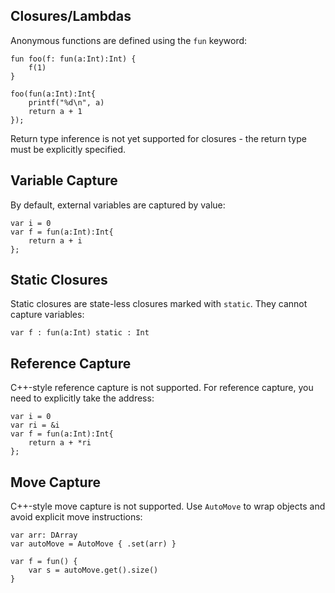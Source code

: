 ## Closures/Lambdas
Anonymous functions are defined using the `fun` keyword:
```
fun foo(f: fun(a:Int):Int) {
    f(1)
}

foo(fun(a:Int):Int{
    printf("%d\n", a)
    return a + 1
});
```
Return type inference is not yet supported for closures - the return type must be explicitly specified.

## Variable Capture
By default, external variables are captured by value:
```
var i = 0
var f = fun(a:Int):Int{
    return a + i
};
```

## Static Closures
Static closures are state-less closures marked with `static`. They cannot capture variables:
```
var f : fun(a:Int) static : Int
```

## Reference Capture
C++-style reference capture is not supported. For reference capture, you need to explicitly take the address:
```
var i = 0
var ri = &i
var f = fun(a:Int):Int{
    return a + *ri
};
```

## Move Capture
C++-style move capture is not supported. Use `AutoMove` to wrap objects and avoid explicit move instructions:
```
var arr: DArray
var autoMove = AutoMove { .set(arr) }

var f = fun() {
    var s = autoMove.get().size()
}
```
